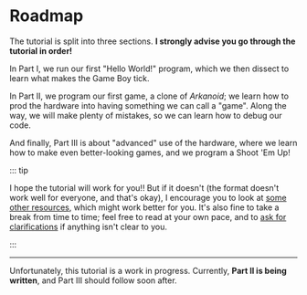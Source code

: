 # Roadmap

The tutorial is split into three sections.
**I strongly advise you go through the tutorial in order!**

In Part Ⅰ, we run our first "Hello World!" program, which we then dissect to learn what makes the Game Boy tick.

In Part Ⅱ, we program our first game, a clone of *Arkanoid*; we learn how to prod the hardware into having something we can call a "game".
Along the way, we will make plenty of mistakes, so we can learn how to debug our code.

And finally, Part Ⅲ is about "advanced" use of the hardware, where we learn how to make even better-looking games, and we program a Shoot 'Em Up!

::: tip

I hope the tutorial will work for you!!
But if it doesn't (the format doesn't work well for everyone, and that's okay), I encourage you to look at [some other resources](resources.md), which might work better for you.
It's also fine to take a break from time to time; feel free to read at your own pace, and to [ask for clarifications](https://gbdev.io/chat) if anything isn't clear to you.

:::

---

Unfortunately, this tutorial is a work in progress.
Currently, **Part Ⅱ is being written**, and Part Ⅲ should follow soon after.
